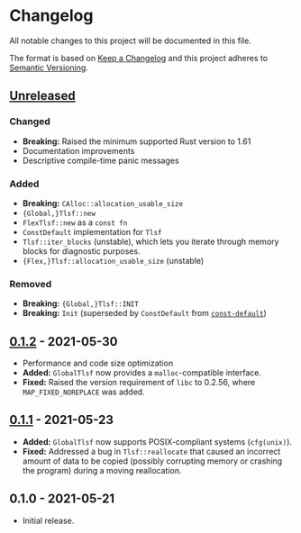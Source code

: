 # Changelog

All notable changes to this project will be documented in this file.

The format is based on [Keep a Changelog](http://keepachangelog.com/en/1.0.0/)
and this project adheres to [Semantic Versioning](http://semver.org/spec/v2.0.0.html).

## [Unreleased]

### Changed

- **Breaking:** Raised the minimum supported Rust version to 1.61
- Documentation improvements
- Descriptive compile-time panic messages

### Added

- **Breaking:** `CAlloc::allocation_usable_size`
- `{Global,}Tlsf::new`
- `FlexTlsf::new` as a `const fn`
- `ConstDefault` implementation for `Tlsf`
- `Tlsf::iter_blocks` (unstable), which lets you iterate through memory blocks for diagnostic purposes.
- `{Flex,}Tlsf::allocation_usable_size` (unstable)

### Removed

- **Breaking:** `{Global,}Tlsf::INIT`
- **Breaking:** `Init` (superseded by `ConstDefault` from [`const-default`](https://crates.io/crates/const-default/1.0.0))

## [0.1.2] - 2021-05-30

- Performance and code size optimization
- **Added:** `GlobalTlsf` now provides a `malloc`-compatible interface.
- **Fixed:** Raised the version requirement of `libc` to 0.2.56, where `MAP_FIXED_NOREPLACE` was added.

## [0.1.1] - 2021-05-23

- **Added:** `GlobalTlsf` now supports POSIX-compliant systems (`cfg(unix)`).
- **Fixed:** Addressed a bug in `Tlsf::reallocate` that caused an incorrect amount of data to be copied (possibly corrupting memory or crashing the program) during a moving reallocation.

## 0.1.0 - 2021-05-21

- Initial release.

[Unreleased]: https://github.com/yvt/rlsf/compare/0.1.2...HEAD
[0.1.2]: https://github.com/yvt/rlsf/compare/0.1.1...0.1.2
[0.1.1]: https://github.com/yvt/rlsf/compare/0.1.0...0.1.1

